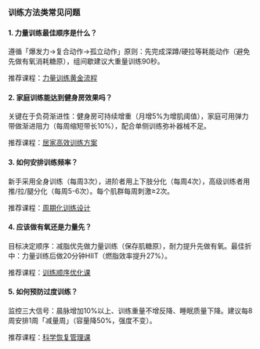 ### 训练方法类常见问题

#### 1. 力量训练最佳顺序是什么？

遵循「爆发力→复合动作→孤立动作」原则：先完成深蹲/硬拉等耗能动作（避免先做有氧消耗糖原），组间歇建议大重量训练90秒。

推荐课程：[力量训练黄金流程](https://cloudgallery.online/)

#### 2. 家庭训练能达到健身房效果吗？

关键在于负荷渐进性：健身房可持续增重（月增5%为增肌阈值），家庭可用弹力带做渐进阻力（每周缩短带长10%），配合单侧训练弥补器械不足。

推荐课程：[居家高效训练方案](https://cloudgallery.online/)

#### 3. 如何安排训练频率？

新手采用全身训练（每周3次），进阶者用上下肢分化（每周4次），高级训练者用推/拉/腿分化（每周5-6次）。每个肌群每周刺激≥2次。

推荐课程：[周期化训练设计](https://cloudgallery.online/)

#### 4. 应该做有氧还是力量先？

目标决定顺序：减脂优先做力量训练（保存肌糖原），耐力提升先做有氧。最佳折中：力量训练后做20分钟HIIT（燃脂效率提升27%）。

推荐课程：[训练顺序优化课](https://cloudgallery.online/)

#### 5. 如何预防过度训练？

监控三大信号：晨脉增加10%以上、训练重量不增反降、睡眠质量下降。建议每8周安排1周「减量周」（容量降50%，强度不变）。

推荐课程：[科学恢复管理课](https://cloudgallery.online/)